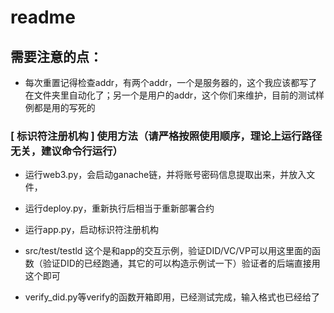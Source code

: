 # readme

## 需要注意的点：

- 每次重置记得检查addr，有两个addr，一个是服务器的，这个我应该都写了在文件夹里自动化了；另一个是用户的addr，这个你们来维护，目前的测试样例都是用的写死的


### [ 标识符注册机构 ] 使用方法（请严格按照使用顺序，理论上运行路径无关，建议命令行运行）

- 运行web3.py，会启动ganache链，并将账号密码信息提取出来，并放入文件，

- 运行deploy.py，重新执行后相当于重新部署合约

- 运行app.py，启动标识符注册机构

- src/test/testld 这个是和app的交互示例，验证DID/VC/VP可以用这里面的函数（验证DID的已经跑通，其它的可以构造示例试一下）验证者的后端直接用这个即可

- verify_did.py等verify的函数开箱即用，已经测试完成，输入格式也已经给了



